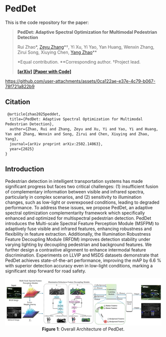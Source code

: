 # PedDet

This is the code repository for the paper:
> **PedDet: Adaptive Spectral Optimization for Multimodal Pedestrian Detection**
> 
> Rui Zhao\*, [Zeyu Zhang](https://steve-zeyu-zhang.github.io/)\*†, Yi Xu, Yi Yao, Yan Huang, Wenxin Zhang, Zirui Song, Xiuying Chen, [Yang Zhao](https://yangyangkiki.github.io/)\**
>
> \*Equal contribution. \**Corresponding author. †Project lead.
> 
> [**[arXiv]**](https://arxiv.org/abs/2502.14063) [**[Paper with Code]**](https://paperswithcode.com/paper/peddet-adaptive-spectral-optimization-for)
>


https://github.com/user-attachments/assets/0ca122ae-e37e-4c79-b067-78f721a822b9



## Citation

```
 @article{zhao2025peddet,
  title={PedDet: Adaptive Spectral Optimization for Multimodal Pedestrian Detection},
  author={Zhao, Rui and Zhang, Zeyu and Xu, Yi and Yao, Yi and Huang, Yan and Zhang, Wenxin and Song, Zirui and Chen, Xiuying and Zhao, Yang},
  journal={arXiv preprint arXiv:2502.14063},
  year={2025}
}
```

## Introduction
Pedestrian detection in intelligent transportation systems has made significant progress but faces two critical challenges: (1) insufficient fusion of complementary information between visible and infrared spectra, particularly in complex scenarios, and (2) sensitivity to illumination changes, such as low-light or overexposed conditions, leading to degraded performance. To address these issues, we propose PedDet, an adaptive spectral optimization complementarity framework which specifically enhanced and optimized for multispectral pedestrian detection. PedDet introduces the Multi-scale Spectral Feature Perception Module (MSFPM) to adaptively fuse visible and infrared features, enhancing robustness and flexibility in feature extraction. Additionally, the Illumination Robustness Feature Decoupling Module (IRFDM) improves detection stability under varying lighting by decoupling pedestrian and background features. We further design a contrastive alignment to enhance intermodal feature discrimination. Experiments on LLVIP and MSDS datasets demonstrate that PedDet achieves state-of-the-art performance, improving the mAP by 6.6 % with superior detection accuracy even in low-light conditions, marking a significant step forward for road safety. 

<p align="center">
  <img src="fig1.png" alt="">
  <br>
  <b>Figure 1</b>: Overall Architecture of PedDet.
</p>

